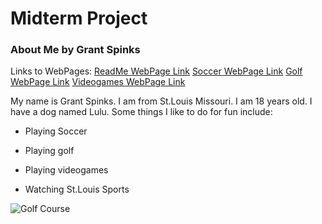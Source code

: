 # Midterm Project
### About Me by Grant Spinks
Links to WebPages: 
[ReadMe WebPage Link](README.md) 
[Soccer WebPage Link](Soccer.md)
[Golf WebPage Link](Golf.md)
[Videogames WebPage Link](Videogames.md)

My name is Grant Spinks. I am from St.Louis Missouri. I am 18 years old. I have a dog named Lulu. Some things I like to do for fun include:

- Playing Soccer

- Playing golf

- Playing videogames

- Watching St.Louis Sports


![Golf Course](https://www.brinsonjeepram.com/blogs/3920/wp-content/uploads/2022/01/Top-5-Golf-Courses-Near-Corsicana-300x225.jpg)

